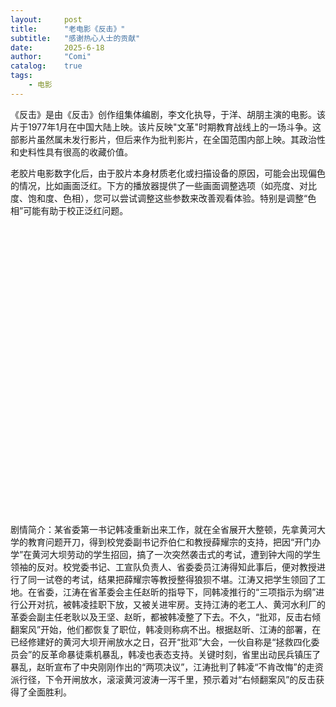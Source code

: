 ```yaml
---
layout:     post
title:      "老电影《反击》"
subtitle:   "感谢热心人士的贡献"
date:       2025-6-18
author:     "Comi"
catalog:    true
tags:
    - 电影
---
```


《反击》是由《反击》创作组集体编剧，李文化执导，于洋、胡朋主演的电影。该片于1977年1月在中国大陆上映。该片反映&quot;文革&quot;时期教育战线上的一场斗争。这部影片虽然属未发行影片，但后来作为批判影片，在全国范围内部上映。其政治性和史料性具有很高的收藏价值。

老胶片电影数字化后，由于胶片本身材质老化或扫描设备的原因，可能会出现偏色的情况，比如画面泛红。下方的播放器提供了一些画面调整选项（如亮度、对比度、饱和度、色相），您可以尝试调整这些参数来改善观看体验。特别是调整“色相”可能有助于校正泛红问题。

<div id="artplayer-container" style="width: 100%; max-width: 800px; height: 450px; margin: 20px auto;"></div>
<script src="https://unpkg.com/artplayer/dist/artplayer.js"></script>
<script>
    document.addEventListener('DOMContentLoaded', function() {
        const player = document.getElementById('artplayer-container');

        // 滤镜状态
        let filters = {
            brightness: 1,
            contrast: 1,
            saturate: 1,
            hue: 0,
        };

        // 应用CSS滤镜函数
        function applyFilters(art) {
            const filterValues = [
                `brightness(${filters.brightness})`,
                `contrast(${filters.contrast})`,
                `saturate(${filters.saturate})`,
                `hue-rotate(${filters.hue}deg)`,
            ];
            if (art.video) {
                art.video.style.filter = filterValues.join(' ');
            }
        }

        const art = new Artplayer({
            container: player,
            url: 'https://archive.org/download/20250618_20250618_1425/%E5%8F%8D%E5%87%BB%EF%BC%88%E8%83%B6%E7%89%87%E6%8B%B7%E8%B4%9D%EF%BC%89.mkv',
            autoplay: false,
            loop: false,
            volume: 0.7,
            setting: true,
            playbackRate: true,
            fullscreen: true,
            pip: true,
            mutex: true,
            theme: '#23ade5',
            controls: [
                {
                    position: 'right',
                    html: '设置',
                    tooltip: '画质/速度',
                    click: function (art) {
                        art.setting.show = !art.setting.show;
                    },
                }
            ],
            settings: [
                {
                    html: '播放速度',
                    tooltip: '倍速播放',
                    selector: [
                        { html: '0.5x', value: 0.5 },
                        { html: '0.75x', value: 0.75 },
                        { html: '正常', value: 1, default: true },
                        { html: '1.25x', value: 1.25 },
                        { html: '1.5x', value: 1.5 },
                        { html: '2x', value: 2 },
                    ],
                    onSelect: function (item, art) {
                        art.playbackRate = item.value;
                        return item.html;
                    },
                },
                {
                    html: '亮度',
                    tooltip: 'Brightness',
                    selector: [
                        { html: '50%', value: 0.5 },
                        { html: '75%', value: 0.75 },
                        { html: '默认', value: 1, default: true },
                        { html: '125%', value: 1.25 },
                        { html: '150%', value: 1.5 },
                    ],
                    onSelect: function (item, art) {
                        filters.brightness = item.value;
                        applyFilters(art);
                        return item.html;
                    },
                },
                {
                    html: '对比度',
                    tooltip: 'Contrast',
                    selector: [
                        { html: '50%', value: 0.5 },
                        { html: '75%', value: 0.75 },
                        { html: '默认', value: 1, default: true },
                        { html: '125%', value: 1.25 },
                        { html: '150%', value: 1.5 },
                    ],
                    onSelect: function (item, art) {
                        filters.contrast = item.value;
                        applyFilters(art);
                        return item.html;
                    },
                },
                {
                    html: '饱和度',
                    tooltip: 'Saturation',
                    selector: [
                        { html: '0%', value: 0 },
                        { html: '50%', value: 0.5 },
                        { html: '默认', value: 1, default: true },
                        { html: '150%', value: 1.5 },
                        { html: '200%', value: 2 },
                    ],
                    onSelect: function (item, art) {
                        filters.saturate = item.value;
                        applyFilters(art);
                        return item.html;
                    },
                },
                {
                    html: '色相',
                    tooltip: 'Hue',
                    selector: [
                        { html: '-30°', value: -30 },
                        { html: '-15°', value: -15 },
                        { html: '默认', value: 0, default: true },
                        { html: '15°', value: 15 },
                        { html: '30°', value: 30 },
                    ],
                    onSelect: function (item, art) {
                        filters.hue = item.value;
                        applyFilters(art);
                        return item.html;
                    },
                },
            ],
        });

        art.on('ready', () => {
            applyFilters(art);
        });
    });
</script>

剧情简介：某省委第一书记韩凌重新出来工作，就在全省展开大整顿，先拿黄河大学的教育问题开刀，得到校党委副书记乔伯仁和教授薛耀宗的支持，把因“开门办学”在黄河大坝劳动的学生招回，搞了一次突然袭击式的考试，遭到钟大闯的学生领袖的反对。校党委书记、工宣队负责人、省委委员江涛得知此事后，便对教授进行了同一试卷的考试，结果把薛耀宗等教授整得狼狈不堪。江涛又把学生领回了工地。在省委，江涛在省革委会主任赵昕的指导下，同韩凌推行的“三项指示为纲”进行公开对抗，被韩凌挂职下放，又被关进牢房。支持江涛的老工人、黄河水利厂的革委会副主任老耿以及王坚、赵昕，都被韩凌整了下去。不久，“批邓，反击右倾翻案风”开始，他们都恢复了职位，韩凌则称病不出。根据赵昕、江涛的部署，在已经修建好的黄河大坝开闸放水之日，召开“批邓”大会，一伙自称是“拯救四化委员会”的反革命暴徒乘机暴乱，韩凌也表态支持。关键时刻，省里出动民兵镇压了暴乱，赵昕宣布了中央刚刚作出的“两项决议”，江涛批判了韩凌“不肯改悔”的走资派行径，下令开闸放水，滚滚黄河波涛一泻千里，预示着对“右倾翻案风”的反击获得了全面胜利。
